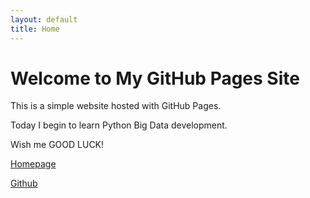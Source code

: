 ```yaml
---
layout: default
title: Home
---
```


# Welcome to My GitHub Pages Site
This is a simple website hosted with GitHub Pages.

Today I begin to learn Python Big Data development.

Wish me GOOD LUCK!

[Homepage](https://jiayanzeng.github.io)

[Github](https://github.com/jiayanzeng/jiayanzeng.github.io)
